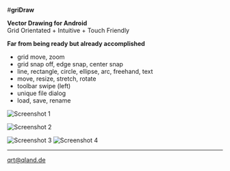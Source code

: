 #**griDraw**

**Vector Drawing for Android**  
Grid Orientated + Intuitive + Touch Friendly

**Far from being ready but already accomplished**
* grid move, zoom
* grid snap off, edge snap, center snap
* line, rectangle, circle, ellipse, arc, freehand, text 
* move, resize, stretch, rotate
* toolbar swipe (left)
* unique file dialog
* load, save, rename

![Screenshot 1](https://github.com/qrti/griDraw/blob/master/Screenshots/Screenshot%2001.png)

![Screenshot 2](https://github.com/qrti/griDraw/blob/master/Screenshots/Screenshot%2002.png)

![Screenshot 3](https://github.com/qrti/griDraw/blob/master/Screenshots/Screenshot%2003.png) ![Screenshot 4](https://github.com/qrti/griDraw/blob/master/Screenshots/Screenshot%2004.png)

----------

[qrt@qland.de](mailto:qrt@qland.de)

